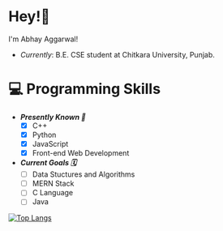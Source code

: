 # Hey!👋

I'm Abhay Aggarwal!
* _Currently_: B.E. CSE student at Chitkara University, Punjab.

# 💻 Programming Skills
* ***Presently Known 🎯***
    - [x] C++
    - [x] Python
    - [x] JavaScript
    - [x] Front-end Web Development

* ***Current Goals 🗓️***
    - [ ] Data Stuctures and Algorithms
    - [ ] MERN Stack
    - [ ] C Language
    - [ ] Java

[![Top Langs](https://github-readme-stats.vercel.app/api/top-langs/?username=anuraghazra&layout=compact)](https://github.com/abhay-ag/github-readme-stats)